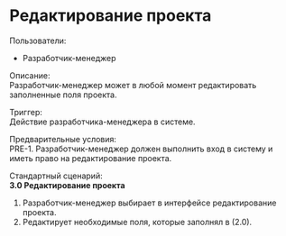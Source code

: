# Редактирование проекта

Пользователи:
- Разработчик-менеджер

Описание:  
Разработчик-менеджер может в любой момент редактировать заполненные поля проекта.

Триггер:  
Действие разработчика-менеджера в системе.

Предварительные условия:  
PRE-1. Разработчик-менеджер должен выполнить вход в систему и иметь право на редактирование проекта.

Стандартный сценарий:  
**3.0 Редактирование проекта**
1. Разработчик-менеджер выбирает в интерфейсе редактирование проекта.
2. Редактирует необходимые поля, которые заполнял в (2.0).